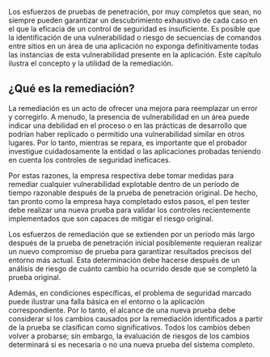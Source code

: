 Los esfuerzos de pruebas de penetración, por muy completos que sean, no siempre pueden garantizar un descubrimiento exhaustivo de cada caso en el que la eficacia de un control de seguridad es insuficiente. Es posible que la identificación de una vulnerabilidad o riesgo de secuencias de comandos entre sitios en un área de una aplicación no exponga definitivamente todas las instancias de esta vulnerabilidad presente en la aplicación. Este capítulo ilustra el concepto y la utilidad de la remediación.

## ¿Qué es la remediación?

La remediación es un acto de ofrecer una mejora para reemplazar un error y corregirlo. A menudo, la presencia de vulnerabilidad en un área puede indicar una debilidad en el proceso o en las prácticas de desarrollo que podrían haber replicado o permitido una vulnerabilidad similar en otros lugares. Por lo tanto, mientras se repara, es importante que el probador investigue cuidadosamente la entidad o las aplicaciones probadas teniendo en cuenta los controles de seguridad ineficaces.

Por estas razones, la empresa respectiva debe tomar medidas para remediar cualquier vulnerabilidad explotable dentro de un período de tiempo razonable después de la prueba de penetración original. De hecho, tan pronto como la empresa haya completado estos pasos, el pen tester debe realizar una nueva prueba para validar los controles recientemente implementados que son capaces de mitigar el riesgo original.

Los esfuerzos de remediación que se extienden por un período más largo después de la prueba de penetración inicial posiblemente requieran realizar un nuevo compromiso de prueba para garantizar resultados precisos del entorno más actual. Esta determinación debe hacerse después de un análisis de riesgo de cuánto cambio ha ocurrido desde que se completó la prueba original.

Además, en condiciones específicas, el problema de seguridad marcado puede ilustrar una falla básica en el entorno o la aplicación correspondiente. Por lo tanto, el alcance de una nueva prueba debe considerar si los cambios causados ​​por la remediación identificados a partir de la prueba se clasifican como significativos. Todos los cambios deben volver a probarse; sin embargo, la evaluación de riesgos de los cambios determinará si es necesaria o no una nueva prueba del sistema completo.